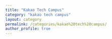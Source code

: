 ```yaml
---
title: "Kakao Tech Campus"
category: "kakao tech campus"
layout: category
permalink: /categories/kakao%20tech%20campus/
author_profile: true
---
```

